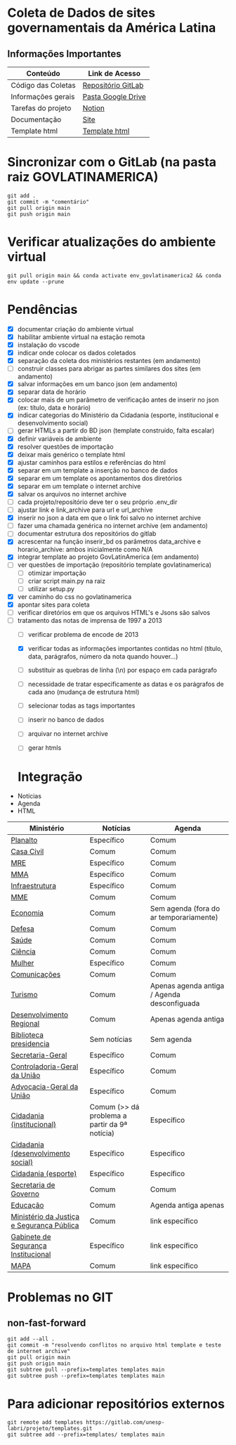 # Coleta de Dados de sites governamentais da América Latina

## Informações Importantes

| Conteúdo           | Link de Acesso                                                                                     |
| ------------------ | -------------------------------------------------------------------------------------------------- |
| Código das Coletas | [Repositório GitLab](https://gitlab.com/unesp-labri/projeto/govlatinamerica)                       |
| Informações gerais | [Pasta Google Drive](https://drive.google.com/drive/u/1/folders/1_g01RcccLl2PpTupxQyCoXEJka30VXeG) |
| Tarefas do projeto | [Notion](https://www.notion.so/Projeto-GovLatinAmerica-9219a9b60ae24cb98a197f7bdab42209)           |
| Documentação       | [Site](https://apoio.labriunesp.org/docs/projetos/dados/gov-latin-america/intro/)                  |
| Template html      | [Template html](https://gitlab.com/unesp-labri/projeto/template-html)                              |


# Sincronizar com o GitLab (na pasta raiz GOVLATINAMERICA)

```
git add .
git commit -m "comentário"
git pull origin main
git push origin main
```

# Verificar atualizações do ambiente virtual

```
git pull origin main && conda activate env_govlatinamerica2 && conda env update --prune
```

# Pendências

- [x] documentar criação do ambiente virtual 
- [x] habilitar ambiente virtual na estação remota 
- [x] instalação do vscode 
- [x] indicar onde colocar os dados coletados 
- [x] separação da coleta dos ministérios restantes (em andamento)
- [ ] construir classes para abrigar as partes similares dos sites (em andamento)
- [x] salvar informações em um banco json (em andamento)
- [x] separar data de horário
- [x] colocar mais de um parâmetro de verificação antes de inserir no json (ex: título, data e horário)
- [x] indicar categorias do Ministério da Cidadania (esporte, institucional e desenvolvimento social)
- [ ] gerar HTMLs a partir do BD json (template construído, falta escalar)
- [x] definir variáveis de ambiente 
- [x] resolver questões de importação
- [x] deixar mais genérico o template html
- [x] ajustar caminhos para estilos e referências do html
- [x] separar em um template a inserção no banco de dados 
- [x] separar em um template os apontamentos dos diretórios 
- [x] separar em um template o internet archive 
- [x] salvar os arquivos no internet archive 
- [ ] cada projeto/repositório deve ter o seu próprio .env_dir
- [ ] ajustar link e link_archive para url e url_archive
- [x] inserir no json a data em que o link foi salvo no internet archive
- [ ] fazer uma chamada genérica no internet archive (em andamento)
- [ ] documentar estrutura dos repositórios do gitlab
- [x] acrescentar na função inserir_bd os parâmetros data_archive e horario_archive: ambos inicialmente como N/A
- [x] integrar template ao projeto GovLatinAmerica (em andamento)
- [ ] ver questões de importação (repositório template govlatinamerica)
  - [ ] otimizar importação 
  - [ ] criar script main.py na raiz
  - [ ] utilizar setup.py
- [x] ver caminho do css no govlatinamerica
- [x] apontar sites para coleta
- [ ] verificar diretórios em que os arquivos HTML's e Jsons são salvos
- [ ] tratamento das notas de imprensa de 1997 a 2013
  - [ ] verificar problema de encode de 2013
  - [x] verificar todas as informações importantes contidas no html (título, data, parágrafos, número da nota quando houver...)
  - [ ] substituir as quebras de linha (\n) por espaço em cada parágrafo
  - [ ] necessidade de tratar especificamente as datas e os parágrafos de cada ano (mudança de estrutura html)
  - [ ] selecionar todas as tags importantes
  - [ ] inserir no banco de dados 
  - [ ] arquivar no internet archive
  - [ ] gerar htmls



  # Integração 

- Notícias
- Agenda
- HTML

|Ministério|Notícias|Agenda|
|----------|--------|------|
|[Planalto](https://www.gov.br/planalto/pt-br) | Específico |  Comum    |
|[Casa Civil](https://www.gov.br/casacivil/pt-br)| Comum | Comum |
|[MRE](https://www.gov.br/mre/pt-br/)| Específico | Comum |
|[MMA](https://www.gov.br/mma/pt-br)| Específico | Comum |
|[Infraestrutura](https://www.gov.br)|Específico | Comum |
|[MME](https://www.gov.br/mme/pt-br)| Comum | Comum |
|[Economia](https://www.gov.br/economia/pt-br)| Comum | Sem agenda (fora do ar temporariamente) |
|[Defesa](https://www.gov.br/defesa/pt-br)| Comum | Comum |
|[Saúde](https://www.gov.br/saude/pt-br)| Comum | Comum |
|[Ciência](https://www.gov.br/mcti/pt-br)| Comum | Comum |
|[Mulher](https://www.gov.br/mdh/pt-br/)| Específico | Comum |
|[Comunicações](https://www.gov.br/mcom/pt-br/)| Comum | Comum |
|[Turismo](https://www.gov.br/turismo/pt-br)| Comum | Apenas agenda antiga / Agenda desconfiguada|
|[Desenvolvimento Regional](https://www.gov.br/mdr/pt-br)| Comum | Apenas agenda antiga|
|[Biblioteca presidencia](https://www.gov.br/planalto/pt-br/conheca-a-presidencia/acervo/biblioteca-da-presidencia)| Sem notícias | Sem agenda |
|[Secretaria-Geral](https://www.gov.br/secretariageral/pt-br)| Específico | Comum |
|[Controladoria-Geral da União](https://www.gov.br/cgu/pt-br)| Específico | Comum |
|[Advocacia-Geral da União](https://www.gov.br/agu/pt-br)| Específico | Comum |
|[Cidadania (institucional)](https://www.gov.br/cidadania/pt-br)| Comum (>> dá problema a partir da 9ª notícia) | Específico |  
|[Cidadania (desenvolvimento social)](https://www.gov.br/cidadania/pt-br)| Específico | Específico |
|[Cidadania (esporte)](https://www.gov.br/cidadania/pt-br)| Específico | Específico |
|[Secretaria de Governo](https://www.gov.br/secretariadegoverno/pt-br)| Comum | Comum|
|[Educação](https://www.gov.br/mec/pt-br)| Comum | Agenda antiga apenas |
|[Ministério da Justiça e Segurança Pública](https://www.gov.br/mj/pt-br)| Comum | link específico |
|[Gabinete de Segurança Institucional](https://www.gov.br/gsi/pt-br)| Específico | link específico|
|[MAPA](https://www.gov.br/agricultura/pt-br/)| Comum | link específico|

# Problemas no GIT

## non-fast-forward

```
git add --all .
git commit -m "resolvendo conflitos no arquivo html template e teste de internet archive"
git pull origin main
git push origin main
git subtree pull --prefix=templates templates main
git subtree push --prefix=templates templates main

``` 

# Para adicionar repositórios externos

```
git remote add templates https://gitlab.com/unesp-labri/projeto/templates.git
git subtree add --prefix=templates/ templates main

```